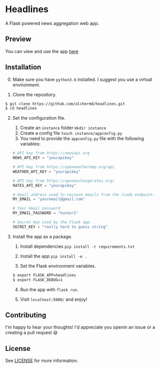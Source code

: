 # Headlines

A Flask powered news aggregation web app.

## Preview

You can view and use the app [here](http://alcherbot.pythonanywhere.com/)

## Installation

0. Make sure you have `python3.6` installed. I suggest you use a virtual environment.

1. Clone the repository.

```bash
$ git clone https://github.com/alchermd/headlines.git
$ cd headlines
```

2. Set the configuration file.

    1. Create an `instance` folder `mkdir instance`
    2. Create a config file `touch instance/appconfig.py`
    3. You need to provide the `appconfig.py` file with the following variables:

    ```py
    # API key from https://newsapi.org
    NEWS_API_KEY = "yourapikey"

    # API key from https://openweathermap.org/api
    WEATHER_API_KEY = "yourapikey"

    # API key from https://openexchangerates.org/
    RATES_API_KEY = "yourapikey"

    # Gmail address used to recieve emails from the /code endpoint.
    MY_EMAIL = "youremail@gmail.com"

    # Your Gmail password
    MY_EMAIL_PASSWORD = "hunter2"

    # Secret key used by the Flask app.
    SECRET_KEY = "really hard to guess string"
    ```

3. Install the app as a package.

    1. Install dependencies `pip install -r requirements.txt`

    2. Install the app `pip install -e .`

    3. Set the Flask environment variables.

    ```bash
    $ export FLASK_APP=headlines
    $ export FLASK_DEBUG=1
    ```

    4. Run the app with `flask run`.

    5. Visit `localhost:5000/` and enjoy!

## Contributing

I'm happy to hear your thoughts! I'd appreciate you openin an issue or a creating a pull request :smiley:

## License

See [LICENSE](/LICENSE) for more information.
